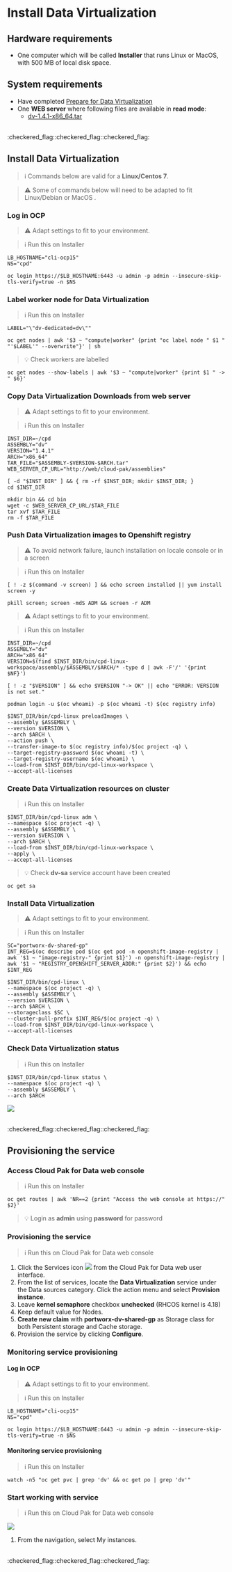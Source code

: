 # Install Data Virtualization

## Hardware requirements

-  One computer which will be called **Installer** that runs Linux or MacOS, with 500 MB of local disk space.

## System requirements

- Have completed  [Prepare for Data Virtualization](https://github.com/bpshparis/sandbox/blob/master/Prepare-for-Data-Virtualization.md#prepare-for-data-virtualization)
- One **WEB server** where following files are available in **read mode**:
  - [dv-1.4.1-x86_64.tar](https://github.com/bpshparis/sandbox/blob/master/Prepare-for-Data-Virtualization.md#save-data-virtualization-downloads-to-web-server)

<br>
:checkered_flag::checkered_flag::checkered_flag:
<br>

## Install Data Virtualization

> :information_source: Commands below are valid for a **Linux/Centos 7**.

> :warning: Some of commands below will need to be adapted to fit Linux/Debian or MacOS .

### Log in OCP

> :warning: Adapt settings to fit to your environment.

> :information_source: Run this on Installer 

```
LB_HOSTNAME="cli-ocp15"
NS="cpd"
```

```
oc login https://$LB_HOSTNAME:6443 -u admin -p admin --insecure-skip-tls-verify=true -n $NS
```

### Label worker node for Data Virtualization

> :information_source: Run this on Installer 

```
LABEL="\"dv-dedicated=dv\""
```

```
oc get nodes | awk '$3 ~ "compute|worker" {print "oc label node " $1 " "'$LABEL'" --overwrite"}' | sh
```

>:bulb: Check workers are labelled

```
oc get nodes --show-labels | awk '$3 ~ "compute|worker" {print $1 " -> " $6}'
```

### Copy Data Virtualization Downloads from web server

> :warning: Adapt settings to fit to your environment.

> :information_source: Run this on Installer 

```
INST_DIR=~/cpd
ASSEMBLY="dv"
VERSION="1.4.1"
ARCH="x86_64"
TAR_FILE="$ASSEMBLY-$VERSION-$ARCH.tar"
WEB_SERVER_CP_URL="http://web/cloud-pak/assemblies"
```

```
[ -d "$INST_DIR" ] && { rm -rf $INST_DIR; mkdir $INST_DIR; }
cd $INST_DIR

mkdir bin && cd bin
wget -c $WEB_SERVER_CP_URL/$TAR_FILE
tar xvf $TAR_FILE
rm -f $TAR_FILE
```

### Push Data Virtualization images to Openshift registry

> :warning: To avoid network failure, launch installation on locale console or in a screen

> :information_source: Run this on Installer

```
[ ! -z $(command -v screen) ] && echo screen installed || yum install screen -y

pkill screen; screen -mdS ADM && screen -r ADM
```

> :warning: Adapt settings to fit to your environment.

> :information_source: Run this on Installer

```
INST_DIR=~/cpd
ASSEMBLY="dv"
ARCH="x86_64"
VERSION=$(find $INST_DIR/bin/cpd-linux-workspace/assembly/$ASSEMBLY/$ARCH/* -type d | awk -F'/' '{print $NF}')

[ ! -z "$VERSION" ] && echo $VERSION "-> OK" || echo "ERROR: VERSION is not set."
```

```
podman login -u $(oc whoami) -p $(oc whoami -t) $(oc registry info)

$INST_DIR/bin/cpd-linux preloadImages \
--assembly $ASSEMBLY \
--version $VERSION \
--arch $ARCH \
--action push \
--transfer-image-to $(oc registry info)/$(oc project -q) \
--target-registry-password $(oc whoami -t) \
--target-registry-username $(oc whoami) \
--load-from $INST_DIR/bin/cpd-linux-workspace \
--accept-all-licenses
```


### Create Data Virtualization resources on cluster

> :information_source: Run this on Installer

```
$INST_DIR/bin/cpd-linux adm \
--namespace $(oc project -q) \
--assembly $ASSEMBLY \
--version $VERSION \
--arch $ARCH \
--load-from $INST_DIR/bin/cpd-linux-workspace \
--apply \
--accept-all-licenses
```

> :bulb: Check **dv-sa** service account have been created

```
oc get sa
```


### Install Data Virtualization

> :warning: Adapt settings to fit to your environment.

> :information_source: Run this on Installer

```
SC="portworx-dv-shared-gp"
INT_REG=$(oc describe pod $(oc get pod -n openshift-image-registry | awk '$1 ~ "image-registry-" {print $1}') -n openshift-image-registry | awk '$1 ~ "REGISTRY_OPENSHIFT_SERVER_ADDR:" {print $2}') && echo $INT_REG
```

```
$INST_DIR/bin/cpd-linux \
--namespace $(oc project -q) \
--assembly $ASSEMBLY \
--version $VERSION \
--arch $ARCH \
--storageclass $SC \
--cluster-pull-prefix $INT_REG/$(oc project -q) \
--load-from $INST_DIR/bin/cpd-linux-workspace \
--accept-all-licenses
```

### Check Data Virtualization status

> :information_source: Run this on Installer

```
$INST_DIR/bin/cpd-linux status \
--namespace $(oc project -q) \
--assembly $ASSEMBLY \
--arch $ARCH
```

![](img/dv-ready.jpg)

<br>
:checkered_flag::checkered_flag::checkered_flag:
<br>

## Provisioning the service

### Access Cloud Pak for Data web console

> :information_source: Run this on Installer

```
oc get routes | awk 'NR==2 {print "Access the web console at https://" $2}'
```

> :bulb: Login as **admin** using **password** for password 

### Provisioning the service

> :information_source: Run this on Cloud Pak for Data web console



1.   Click the Services icon ![](img/catalog.jpg) from the Cloud Pak for Data web user interface.   
2.   From the list of services, locate the **Data Virtualization** service under the Data sources category. Click the action menu and select **Provision instance**.
3.   Leave **kernel semaphore** checkbox **unchecked** (RHCOS kernel is 4.18) 
4.   Keep default value for Nodes.
5.   **Create new claim** with **portworx-dv-shared-gp** as Storage class for both Persistent storage and Cache storage.
6.   Provision the service by clicking **Configure**.

### Monitoring service provisioning

#### Log in OCP

> :warning: Adapt settings to fit to your environment.

> :information_source: Run this on Installer 

```
LB_HOSTNAME="cli-ocp15"
NS="cpd"
```

```
oc login https://$LB_HOSTNAME:6443 -u admin -p admin --insecure-skip-tls-verify=true -n $NS
```

#### Monitoring service provisioning

> :information_source: Run this on Installer 

```
watch -n5 "oc get pvc | grep 'dv' && oc get po | grep 'dv'"
```

### Start working with service

> :information_source: Run this on Cloud Pak for Data web console

![](img/my_instances.jpg)

1.   From the navigation, select My instances.     

<br>
:checkered_flag::checkered_flag::checkered_flag:
<br>

